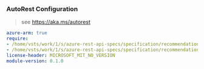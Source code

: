 ### AutoRest Configuration

> see https://aka.ms/autorest

``` yaml
azure-arm: true
require:
- /home/vsts/work/1/s/azure-rest-api-specs/specification/recommendationsservice/resource-manager/readme.md
- /home/vsts/work/1/s/azure-rest-api-specs/specification/recommendationsservice/resource-manager/readme.go.md
license-header: MICROSOFT_MIT_NO_VERSION
module-version: 0.1.0

```